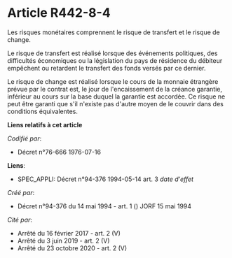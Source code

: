 # Article R442-8-4

Les risques monétaires comprennent le risque de transfert et le risque de change.

Le risque de transfert est réalisé lorsque des événements politiques, des difficultés économiques ou la législation du pays
de résidence du débiteur empêchent ou retardent le transfert des fonds versés par ce dernier.

Le risque de change est réalisé lorsque le cours de la monnaie étrangère prévue par le contrat est, le jour de l'encaissement
de la créance garantie, inférieur au cours sur la base duquel la garantie est accordée. Ce risque ne peut être garanti que
s'il n'existe pas d'autre moyen de le couvrir dans des conditions équivalentes.

**Liens relatifs à cet article**

_Codifié par_:

  - Décret n°76-666 1976-07-16

**Liens**:

  - SPEC_APPLI: Décret n°94-376 1994-05-14 art. 3 *date d'effet*

_Créé par_:

  - Décret n°94-376 du 14 mai 1994 - art. 1 () JORF 15 mai 1994

_Cité par_:

  - Arrêté du 16 février 2017 - art. 2 (V)
  - Arrêté du 3 juin 2019 - art. 2 (V)
  - Arrêté du 23 octobre 2020 - art. 2 (V)
